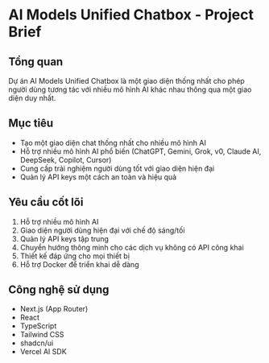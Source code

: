 # AI Models Unified Chatbox - Project Brief

## Tổng quan
Dự án AI Models Unified Chatbox là một giao diện thống nhất cho phép người dùng tương tác với nhiều mô hình AI khác nhau thông qua một giao diện duy nhất.

## Mục tiêu
- Tạo một giao diện chat thống nhất cho nhiều mô hình AI
- Hỗ trợ nhiều mô hình AI phổ biến (ChatGPT, Gemini, Grok, v0, Claude AI, DeepSeek, Copilot, Cursor)
- Cung cấp trải nghiệm người dùng tốt với giao diện hiện đại
- Quản lý API keys một cách an toàn và hiệu quả

## Yêu cầu cốt lõi
1. Hỗ trợ nhiều mô hình AI
2. Giao diện người dùng hiện đại với chế độ sáng/tối
3. Quản lý API keys tập trung
4. Chuyển hướng thông minh cho các dịch vụ không có API công khai
5. Thiết kế đáp ứng cho mọi thiết bị
6. Hỗ trợ Docker để triển khai dễ dàng

## Công nghệ sử dụng
- Next.js (App Router)
- React
- TypeScript
- Tailwind CSS
- shadcn/ui
- Vercel AI SDK 